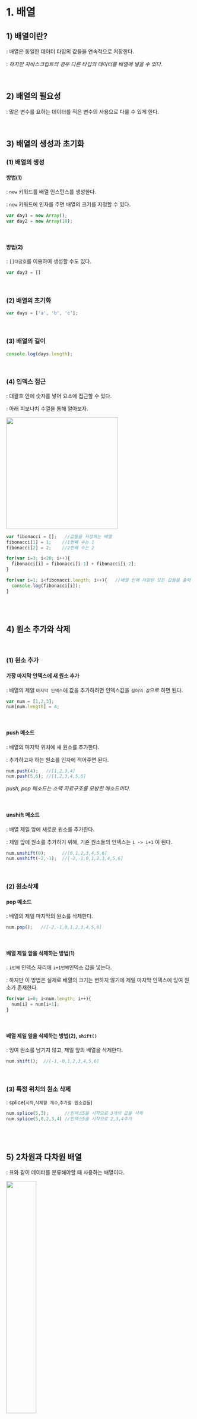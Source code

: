 # 1. 배열

## 1) 배열이란?

: 배열은 동일한 데이터 타입의 값들을 연속적으로 저장한다.

: *하지만 자바스크립트의 경우 다른 타입의 데이터를 배열에 넣을 수 있다.*

<br/>

## 2) 배열의 필요성

: 많은 변수를 요하는 데이터를 적은 변수의 사용으로 다룰 수 있게 한다.

<br/>

## 3) 배열의 생성과 초기화

### (1) 배열의 생성

#### 방법(1)

: `new` 키워드를 배열 인스턴스를 생성한다.

: `new` 키워드에 인자를 주면 배열의 크기를 지정할 수 있다.

```javascript
var day1 = new Array();
var day2 = new Array(10);

```

<br/>

#### 방법(2)

: `[]대괄호`를 이용하여 생성할 수도 있다.

```javascript
var day3 = []
```

<br/>

### (2) 배열의 초기화

```javascript
var days = ['a', 'b', 'c'];
```

<br/>

### (3) 배열의 길이

```javascript
console.log(days.length);
```

<br/>

### (4) 인덱스 접근

: 대괄호 안에 숫자를 넣어 요소에 접근할 수 있다.

: 아래 피보나치 수열을 통해 알아보자.

<img src="https://postfiles.pstatic.net/MjAyMDA2MjVfMjQg/MDAxNTkzMDYzMjg0NjQ0.X-9YZudopuX-OoP-CM0Edz22ywobbQswtqtPXK_Sc-0g.dhFfN37XHRXVgm1hRc3BySk6Or3mpCNp51n7nnpyrhMg.PNG.rmawjdals/_2020-06-24__1.41.55.png?type=w580" style="width:300px; "/>

```javascript
var fibonacci = [];   //값들을 저장하는 배열
fibonacci[1] = 1;    //1번째 수는 1
fibonacci[2] = 2;    //2번째 수는 2

for(var i=3; i<20; i++){
  fibonacci[i] = fibonacci[i-1] + fibonacci[i-2];
}

for(var i=1; i<fibonacci.length; i++){   //배열 안에 저장된 모든 값들을 출력
  console.log(fibonacci[i]);  
}
```

<br/>
<br/>

## 4) 원소 추가와 삭제

<br/>

### (1) 원소 추가

#### 가장 마지막 인덱스에 새 원소 추가

: 배열의 제일 `마지막 인덱스`에 값을 추가하려면 인덱스값을 `길이의 값`으로 하면 된다.

```javascript
var num = [1,2,3];
num[num.length] = 4;
```

<br/>

#### push 메소드

: 배열의 마지막 위치에 새 원소를 추가한다.

: 추가하고자 하는 원소를 인자에 적어주면 된다.

```javascript
num.push(4);   //[1,2,3,4]
num.push(5,6); //[1,2,3,4,5,6]
```
*push, pop 메소드는 스택 자료구조를 모방한 메소드이다.*

<br/>

#### unshift 메소드

: 배열 제일 앞에 새로운 원소를 추가한다.

: 제일 앞에 원소를 추가하기 위해, 기존 원소들의 인덱스는 `i -> i+1` 이 된다.

```javascript
num.unshift(0);      //[0,1,2,3,4,5,6]
num.unshift(-2,-1);  //[-2,-1,0,1,2,3,4,5,6]
```

<br/>

### (2) 원소삭제

#### pop 메소드

: 배열의 제일 마지막의 원소를 삭제한다.

```javascript
num.pop();   //[-2,-1,0,1,2,3,4,5,6]
```

<br/>

#### 배열 제일 앞을 삭제하는 방법(1)

: `i번째` 인덱스 자리에 `i+1번째`인덱스 값을 넣는다.

: 하지만 이 방법은 실제로 배열의 크기는 변하지 않기에 제일 마지막 인덱스에 잉여 원소가 존재한다.

```javascript
for(var i=0; i<num.length; i++){
  num[i] = num[i+1];
}
```

<br/>

#### 배열 제일 앞을 삭제하는 방법(2), `shift()`

: 잉여 원소를 남기지 않고, 제일 앞의 배열을 삭제한다.

```javascript
num.shift();  //[-1,-0,1,2,3,4,5,6]
```

<br/>

### (3) 특정 위치의 원소 삭제 

: splice(`시작`,`삭제할 개수`,`추가할 원소값들`)

```javascript
num.splice(5,3);      //인덱스5을 시작으로 3개의 값을 삭제
num.splice(5,0,2,3,4) //인덱스5을 시작으로 2,3,4추가
```

<br/>
<br/>

## 5) 2차원과 다차원 배열

: 표와 같이 데이터를 분류해야할 때 사용하는 배열이다.

<img src="https://t1.daumcdn.net/cfile/blog/240F8D3D5270EB9613" style="width:40%;"/>

*출처 : http://blog.daum.net/coolprogramming/17*

```javascript
function printMatrix(matrix){
	for(var i=0; i<matrix.length; i++){         
		for(var j=0; j<matrix[i].length; j++){
			console.log(matrix[i][j]);         //2차원 배열의 값을 출력하기
		}
	}
}
```

<br/>
<br/>

## 6) 유용한 배열 메소드

### (1) 여러 배열 합치기

```jsx
var zero = 0;
var pos = [1,2];
var naga = [-2,-1];

var num = naga.concat(zero, pos);  //-2,-1,0,1,2
// 대상배열.concat(뒤에 붙일 배열들)
```

<br/>

### (2) 반복자 함수

: 만약 2의 배수일 때 `true`를 리턴하는 함수가 있다고 하자.

: 아래 코드는 2의 배수면 `true`, 아니면 `false`를 리턴한다.


```jsx
var test = function(x){
	console.log(x);
	return (x%2==0) ? true : false;
}
```

<br/>

#### every(), false 나올때까지..

: x가 1이면 2의 배수가 아니므로 false를 리턴하고 반복을 중지한다.

<br/>

#### some(), true 나올때까지..

: x가 2일때 2의 배수이므로, true를 리턴하고 반복을 중지한다.

<br/>

#### 다른 반복문, forEach()

: 기존의 for문보다 forEach문이 더 효율적이다.

```jsx
//배열.forEach(function(인덱스){출력})

num.forEach(function(x){    // forEach안에 함수를 넣는다.
  console.log((x%2==0));    // 2의배수면 true, 아니면 false
})
```

<br/>

<hr/>

<br/>


# 2. 배열&백준알고리즘

## 1) 최솟값, 최댓값 문제

### (1) 설명

- 입력 : 정수의 개수 N, N개의 정수를 공백으로 구분하여 입력

- 출력 : 정수 N개의 최솟값, 최댓값 출력

<br/>

### (2) 사용한 메소드

#### 사용자의 입력 받기, `prompt()`

: prompt함수가 호출되면 입력창이 팝업되고 사용자의 입력을 기다린다.

<br/>

#### 문자열 분할, `.split()`

: .split()은 문자열을 분할하는 메서드이다. →  배열로 리턴

<br/>

#### 타입변환은 Number()와 String().

<br/>

#### 요소 변경, `map()`

```jsx
const arr = [0,1,2,3];

let squaredArr = arr.map(function(element){
    return element * element;
});
// 혹은 arrow 함수 가능
squaredArr = arr.map(element => element * element);

console.log(squaredArr); // [ 0, 1, 4, 9 ]
```

<br/>

#### 요소 정렬, sort()

```jsx
var fruit = ['a', 'c', 'b'];

fruit.sort(); // a, b, c
```

```jsx
//숫자 정렬
var score = [4, 11, 2, 10, 3, 1]; 

//오류
score.sort(); // 1, 10, 11, 2, 3, 4 
              // ASCII 문자 순서로 정렬되어 숫자의 크기대로 나오지 않음

//정상
score.sort(function(a, b) { // 오름차순
    return a - b;
    // 1, 2, 3, 4, 10, 11
});

score.sort(function(a, b) { // 내림차순 -> 반영되어 저장됨
    return b - a;
    // 11, 10, 4, 3, 2, 1
});
```

<br/>

### (3) 코드 및 결과

```jsx
//1. 자바스크립트에서 수 입력을 받는 방법
var number = prompt('');   //입력할 숫자의 개수    

//2. 개수들을 받음.
var nums = prompt('');  //string형

//3. string으로 받은 숫자들을 띄어쓰기를 중심으로 나눠서, 배열에 넣기 
var array1 = nums.split(' ');

//4. 배열 안에 있는 string을 number로 변환 -> map사용
var array2 = array1.map(ele => Number(ele));

//5. 숫자로 변환한 배열을 순서대로 정렬
array2.sort(function(a,b){
	return a - b;
});

//6. 배열에서 정렬 -> 0번째, 마지막 인덱스 값을 리턴
if(number == array2.length){
	colsole.log(array2[0], array2[array2.length-1])
}
```

<img src="https://postfiles.pstatic.net/MjAyMDA2MjVfMTMx/MDAxNTkzMDY1Mzk4MjQ5.p1eYgnifN_vmxRA47HV6hqf5MXKw78BKKmjhrxC5kUkg.RzcHZxJTVwk9KBpeTYJAh8_IdSqT1GA9ywt4oSVIEEAg.PNG.rmawjdals/%EC%8A%A4%ED%81%AC%EB%A6%B0%EC%83%B7_2020-06-25_%EC%98%A4%ED%9B%84_1.41.26.png?type=w580" style="width:50%;"/>

<br/>
<br/>

## 2) 최댓값 문제

### (1) 설명

- 입력 : 9개의 수 입력

- 출력 : 최댓값이 몇번째에 입력됐는지 리턴

<br/>

### (2) 유용한 메소드

#### indexOf()

: 요소가 배열에서 몇번째에 위치했는지 출력해준다.

<br/>

#### Math.max.apply()

```jsx
최대값을 구하기 위해서 Function.prototype.apply()를 사용할 수 있습니다. 최대값을 구하는 Math.max 함수에 적용합니다. 아래 예제를 봐주세요.
var myArray = [-3, -2, 1, 3, 5];
var max = Math.max.apply(null, myArray);

위 코드를 실행하면 아래와 같이 5가 출력됩니다.
5 // 최대값 5가 출력됨
```

<br/>

### (3) 코드 및 결과

```jsx
//1. 9번 반복하여 수 입력을 받고, 이 수를 배열에 저장한다.
var array = []
var count = 9

while(count > 0){
	var input_num = prompt('수를 입력하시오')    //배열들은 string 형태
	array.push(input_num);
	count --;
}

var max_num = Math.max.apply(null, array);  //number 형태

console.log(array.indexOf(String(max_num)))+1)  //형이 다르면 index가 안나옴

//2. 배열에서 제일 큰 값을 찾고, 그 값의 인덱스 값+1을 리턴한다.
```

<img src="https://postfiles.pstatic.net/MjAyMDA2MjVfMzUg/MDAxNTkzMDY1Mzk4MjQ2.bbp0nl_9pCW0Pthn4qlnDCeDY_mw0Q0-jQyu7qWft_sg.N6tEJCGp_Sgs3DV_QFVVUaZcki0c1RZkGjgRgJEPupcg.PNG.rmawjdals/%EC%8A%A4%ED%81%AC%EB%A6%B0%EC%83%B7_2020-06-25_%EC%98%A4%ED%9B%84_2.03.51.png?type=w580" style="width:50%"/>


<br/>

<br/>


## 3) 숫자의 개수 문제

### (1) 설명

- 입력 : 세 개의 자연수 입력

- 출력 : 세 개의 자연수를 곱한 결과값에서 0~9 숫자들의 개수를 출력

<br/>

### (2) 유용한 메소드

#### forEach()

```jsx
const array1 = ['a', 'b', 'c'];

array1.forEach(element => console.log(element));

// expected output: "a"
// expected output: "b"
// expected output: "c"

```


<br/>

### (3) 코드 및 결과

```jsx
var count = 3;        // 입력할 수의 개수
var array1 = [];      // 입력된 값들을 저장하는 배열
while(count > 0){
	var input_num = prompt('숫자를 입력하시오')
	array1.push(Number(input_num));        //계산을 위해 Number로 형변환
	count --;
}
var results = array1[0] * array1[1] * array1[2] //세 개의 곱 계산
var array2 = String(results).split('')          //split를 위해 String변환

var array3 = [0,0,0,0,0,0,0,0,0,0];               //숫자별 개수 저장 배열

//array2의 요소를 꺼내, 2가 나오면 -> array3의 2번째 배열 원소 값을 +1 증가시킴
array2.forEach((ele)=>{array3[Number(ele)] = array3[Number(ele)] + 1})
```

<img src="https://postfiles.pstatic.net/MjAyMDA2MjVfMzAg/MDAxNTkzMDY1Mzk4MjQw.rMCY_tGsAV5gfb4xvoQ_GgqPQI__THGDElSRX-chlCgg.pqL6W4FkDCoz0ovlDNnogHOao7QjiB34vlGI3j88b0Qg.PNG.rmawjdals/%EC%8A%A4%ED%81%AC%EB%A6%B0%EC%83%B7_2020-06-25_%EC%98%A4%ED%9B%84_2.24.10.png?type=w580" style="width:50%"/>





























